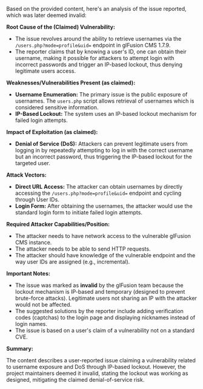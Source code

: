 Based on the provided content, here's an analysis of the issue reported, which was later deemed invalid:

**Root Cause of the (Claimed) Vulnerability:**

*   The issue revolves around the ability to retrieve usernames via the `/users.php?mode=profile&uid=` endpoint in glFusion CMS 1.7.9.
*   The reporter claims that by knowing a user's ID, one can obtain their username, making it possible for attackers to attempt login with incorrect passwords and trigger an IP-based lockout, thus denying legitimate users access.

**Weaknesses/Vulnerabilities Present (as claimed):**

*   **Username Enumeration:** The primary issue is the public exposure of usernames. The `users.php` script allows retrieval of usernames which is considered sensitive information.
*   **IP-Based Lockout:** The system uses an IP-based lockout mechanism for failed login attempts.

**Impact of Exploitation (as claimed):**

*   **Denial of Service (DoS):** Attackers can prevent legitimate users from logging in by repeatedly attempting to log in with the correct username but an incorrect password, thus triggering the IP-based lockout for the targeted user.

**Attack Vectors:**

*   **Direct URL Access:** The attacker can obtain usernames by directly accessing the `/users.php?mode=profile&uid=` endpoint and cycling through User IDs.
*   **Login Form:** After obtaining the usernames, the attacker would use the standard login form to initiate failed login attempts.

**Required Attacker Capabilities/Position:**

*   The attacker needs to have network access to the vulnerable glFusion CMS instance.
*   The attacker needs to be able to send HTTP requests.
*   The attacker should have knowledge of the vulnerable endpoint and the way user IDs are assigned (e.g., incremental).

**Important Notes:**

*   The issue was marked as **invalid** by the glFusion team because the lockout mechanism is IP-based and temporary (designed to prevent brute-force attacks). Legitimate users not sharing an IP with the attacker would not be affected.
*   The suggested solutions by the reporter include adding verification codes (captchas) to the login page and displaying nicknames instead of login names.
*   The issue is based on a user's claim of a vulnerability not on a standard CVE.

**Summary:**

The content describes a user-reported issue claiming a vulnerability related to username exposure and DoS through IP-based lockout. However, the project maintainers deemed it invalid, stating the lockout was working as designed, mitigating the claimed denial-of-service risk.